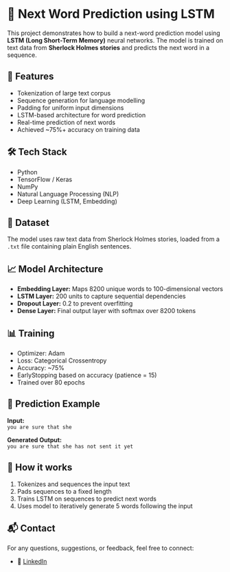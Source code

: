 # 🧠 Next Word Prediction using LSTM

This project demonstrates how to build a next-word prediction model using **LSTM (Long Short-Term Memory)** neural networks. The model is trained on text data from **Sherlock Holmes stories** and predicts the next word in a sequence.

## 📌 Features

- Tokenization of large text corpus
- Sequence generation for language modelling
- Padding for uniform input dimensions
- LSTM-based architecture for word prediction
- Real-time prediction of next words
- Achieved ~75%+ accuracy on training data

## 🛠️ Tech Stack

- Python
- TensorFlow / Keras
- NumPy
- Natural Language Processing (NLP)
- Deep Learning (LSTM, Embedding)

## 📁 Dataset

The model uses raw text data from Sherlock Holmes stories, loaded from a `.txt` file containing plain English sentences.

## 📈 Model Architecture

- **Embedding Layer:** Maps 8200 unique words to 100-dimensional vectors  
- **LSTM Layer:** 200 units to capture sequential dependencies  
- **Dropout Layer:** 0.2 to prevent overfitting  
- **Dense Layer:** Final output layer with softmax over 8200 tokens  

## 📊 Training

- Optimizer: Adam  
- Loss: Categorical Crossentropy  
- Accuracy: ~75%  
- EarlyStopping based on accuracy (patience = 15)  
- Trained over 80 epochs

## 🚀 Prediction Example

**Input:**  
`you are sure that she`

**Generated Output:**  
`you are sure that she has not sent it yet`

## 🧪 How it works

1. Tokenizes and sequences the input text  
2. Pads sequences to a fixed length  
3. Trains LSTM on sequences to predict next words  
4. Uses model to iteratively generate 5 words following the input

## 📬 Contact

For any questions, suggestions, or feedback, feel free to connect:

- 💼 [LinkedIn](https://www.linkedin.com/in/nipunkumar01/)
